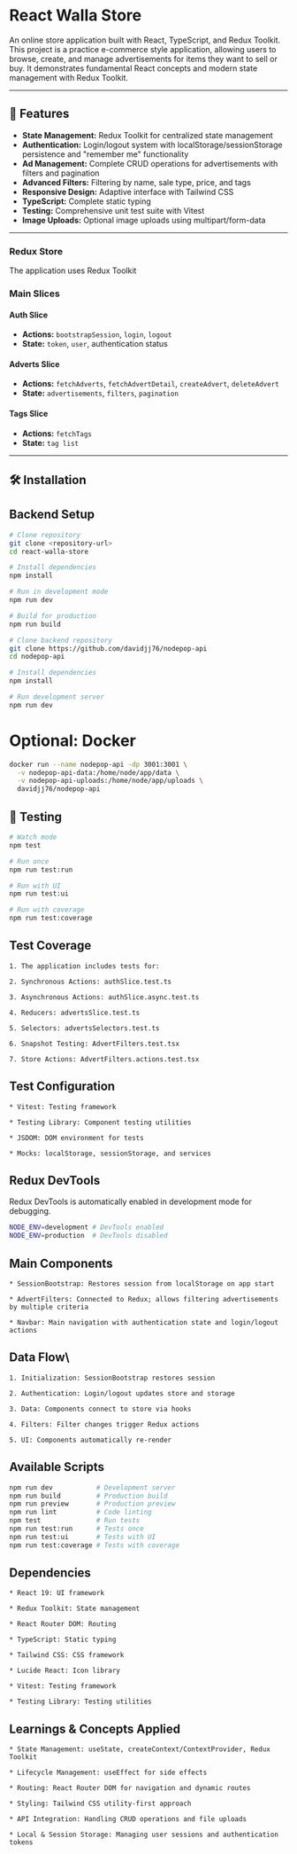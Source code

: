 # React Walla Store

An online store application built with React, TypeScript, and Redux Toolkit. This project is a practice e-commerce style application, allowing users to browse, create, and manage advertisements for items they want to sell or buy. It demonstrates fundamental React concepts and modern state management with Redux Toolkit.

---

## 🚀 Features

- **State Management:** Redux Toolkit for centralized state management
- **Authentication:** Login/logout system with localStorage/sessionStorage persistence and "remember me" functionality
- **Ad Management:** Complete CRUD operations for advertisements with filters and pagination
- **Advanced Filters:** Filtering by name, sale type, price, and tags
- **Responsive Design:** Adaptive interface with Tailwind CSS
- **TypeScript:** Complete static typing
- **Testing:** Comprehensive unit test suite with Vitest
- **Image Uploads:** Optional image uploads using multipart/form-data

---

### Redux Store

The application uses Redux Toolkit

### Main Slices

#### Auth Slice

- **Actions:** `bootstrapSession`, `login`, `logout`
- **State:** `token`, `user`, authentication status

#### Adverts Slice

- **Actions:** `fetchAdverts`, `fetchAdvertDetail`, `createAdvert`, `deleteAdvert`
- **State:** `advertisements`, `filters`, `pagination`

#### Tags Slice

- **Actions:** `fetchTags`
- **State:** `tag list`

---

## 🛠️ Installation

## Backend Setup

```bash
# Clone repository
git clone <repository-url>
cd react-walla-store

# Install dependencies
npm install

# Run in development mode
npm run dev

# Build for production
npm run build

# Clone backend repository
git clone https://github.com/davidjj76/nodepop-api
cd nodepop-api

# Install dependencies
npm install

# Run development server
npm run dev

```

# Optional: Docker

```bash
docker run --name nodepop-api -dp 3001:3001 \
  -v nodepop-api-data:/home/node/app/data \
  -v nodepop-api-uploads:/home/node/app/uploads \
  davidjj76/nodepop-api
```

## 🧪 Testing

```bash
# Watch mode
npm test

# Run once
npm run test:run

# Run with UI
npm run test:ui

# Run with coverage
npm run test:coverage
```

## Test Coverage

    1. The application includes tests for:

    2. Synchronous Actions: authSlice.test.ts

    3. Asynchronous Actions: authSlice.async.test.ts

    4. Reducers: advertsSlice.test.ts

    5. Selectors: advertsSelectors.test.ts

    6. Snapshot Testing: AdvertFilters.test.tsx

    7. Store Actions: AdvertFilters.actions.test.tsx

## Test Configuration

    * Vitest: Testing framework

    * Testing Library: Component testing utilities

    * JSDOM: DOM environment for tests

    * Mocks: localStorage, sessionStorage, and services

## Redux DevTools

Redux DevTools is automatically enabled in development mode for debugging.

```bash
NODE_ENV=development # DevTools enabled
NODE_ENV=production  # DevTools disabled
```

## Main Components

    * SessionBootstrap: Restores session from localStorage on app start

    * AdvertFilters: Connected to Redux; allows filtering advertisements by multiple criteria

    * Navbar: Main navigation with authentication state and login/logout actions

## Data Flow\

    1. Initialization: SessionBootstrap restores session

    2. Authentication: Login/logout updates store and storage

    3. Data: Components connect to store via hooks

    4. Filters: Filter changes trigger Redux actions

    5. UI: Components automatically re-render

## Available Scripts

```bash
npm run dev           # Development server
npm run build         # Production build
npm run preview       # Production preview
npm run lint          # Code linting
npm test              # Run tests
npm run test:run      # Tests once
npm run test:ui       # Tests with UI
npm run test:coverage # Tests with coverage
```

## Dependencies

    * React 19: UI framework

    * Redux Toolkit: State management

    * React Router DOM: Routing

    * TypeScript: Static typing

    * Tailwind CSS: CSS framework

    * Lucide React: Icon library

    * Vitest: Testing framework

    * Testing Library: Testing utilities

## Learnings & Concepts Applied

    * State Management: useState, createContext/ContextProvider, Redux Toolkit

    * Lifecycle Management: useEffect for side effects

    * Routing: React Router DOM for navigation and dynamic routes

    * Styling: Tailwind CSS utility-first approach

    * API Integration: Handling CRUD operations and file uploads

    * Local & Session Storage: Managing user sessions and authentication tokens
